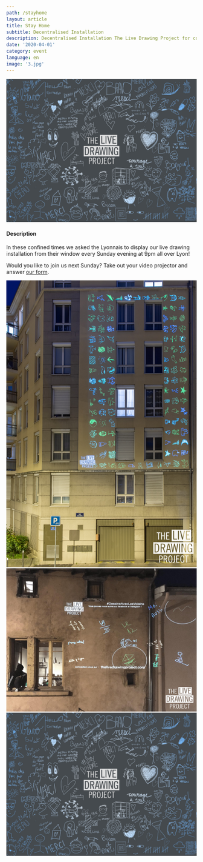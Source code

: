 ```yaml
---
path: /stayhome
layout: article
title: Stay Home
subtitle: Decentralised Installation
description: Decentralised Installation The Live Drawing Project for confinment
date: '2020-04-01'
category: event
language: en
image: '3.jpg'
---
```


![Cover](3.jpg)

#### Description

In these confined times we asked the Lyonnais to display our live drawing installation from their window every Sunday evening at 9pm all over Lyon!

Would you like to join us next Sunday? Take out your video projector and answer [our form](https://framaforms.org/stayhome-and-staycreative-1585829622).

<photo-grid>
<img src="1.jpg"/>
<img src="2.jpg"/>
<img src="3.jpg"/>
</photo-grid>
